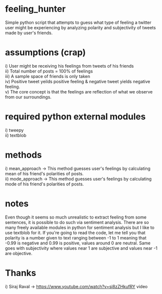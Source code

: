 # feeling_hunter
Simple python script that attempts to guess what type of feeling a  twitter user might be experiencing by analyzing polarity and subjectivity of tweets made by user's friends.
# assumptions  (crap)
i) User might be receiving his feelings from tweets of his friends <br>
ii) Total number of posts = 100% of feelings <br>
iii) A sample space of friends is only taken <br>
iv) Positive tweet yeilds positive feeling & negative tweet yields negative feeling.<br />
v) The core concept is that the feelings are reflection of what we observe from our surroundings.
# required python external modules
i) tweepy <br/> 
ii) textblob
# methods
 i) mean_approach  -> This method guesses user's feelings by calculating mean of his friend's polarities of posts. <br>
 ii) mode_approach -> This method guesses user's feelings by calculating mode of his friend's polarities of posts.
# notes
 Even though it seems so much unrealistic to extract feeling from some sentences, it is possible to do such via sentiment analysis. There are so many freely available modules in python for sentiment analysis but I like to use textblob for it. If you're going to read the code, let me tell you that polarity is a number given to text ranging between -1 to 1 meaning that -0.99 is  negative and 0.99 is positive, values around 0 are neutral. Same goes with subjectivity where values near 1 are subjective and values near -1 are objective.
# Thanks
i) Siraj Raval -> https://www.youtube.com/watch?v=si8zZHkufRY video
